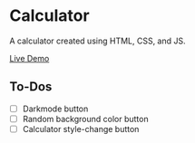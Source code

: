 # Calculator

A calculator created using HTML, CSS, and JS.

[Live Demo](https://christhinkful.github.io/Calculator/)

## To-Dos
- [ ] Darkmode button
- [ ] Random background color button
- [ ] Calculator style-change button
